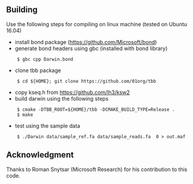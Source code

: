 ## Building 

Use the following steps for compiling on linux machine (tested on Ubuntu 16.04)

* install bond package (https://github.com/Microsoft/bond)
* generate bond headers using gbc (installed with bond library)
```
    $ gbc cpp Darwin.bond
```
* clone tbb package  
```
    $ cd ${HOME}; git clone https://github.com/01org/tbb 
```
* copy kseq.h from https://github.com/lh3/ksw2
* build darwin using the following steps
```
    $ cmake -DTBB_ROOT=${HOME}/tbb -DCMAKE_BUILD_TYPE=Release .
    $ make
```
* test using the sample data
```
    $ ./Darwin data/sample_ref.fa data/sample_reads.fa  0 > out.maf
```

## Acknowledgment 
Thanks to Roman Snytsar (Microsoft Research) for his contribution to this code.
